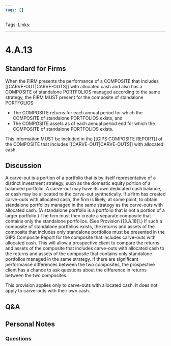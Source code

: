 ```yaml
---
tags: []
---
```

Tags: 
Links: 
___
# 4.A.13
## Standard for Firms
When the FIRM presents the performance of a COMPOSITE that includes [[CARVE-OUT|CARVE-OUTS]] with allocated cash and also has a COMPOSITE of standalone PORTFOLIOS managed according to the same strategy, the FIRM MUST present for the composite of standalone PORTFOLIOS:
- The COMPOSITE returns for each annual period for which the COMPOSITE of standalone PORTFOLIOS exists, and
- The COMPOSITE assets as of each annual period end for which the COMPOSITE of standalone PORTFOLIOS exists.

This information MUST be included in the [[GIPS COMPOSITE REPORT]] of the COMPOSITE that includes [[CARVE-OUT|CARVE-OUTS]] with allocated cash.
## Discussion
A carve-out is a portion of a portfolio that is by itself representative of a distinct investment strategy, such as the domestic equity portion of a balanced portfolio. A carve-out may have its own dedicated cash balance, or cash may be allocated to the carve-out synthetically. If a firm has created carve-outs with allocated cash, the firm is likely, at some point, to obtain standalone portfolios managed in the same strategy as the carve-outs with allocated cash. (A standalone portfolio is a portfolio that is not a portion of a larger portfolio.) The firm must then create a separate composite that contains only the standalone portfolios. (See Provision [[3.A.18]].) If such a composite of standalone portfolios exists, the returns and assets of the composite that includes only standalone portfolios must be presented in the GIPS Composite Report for the composite that includes carve-outs with allocated cash. This will allow a prospective client to compare the returns and assets of the composite that includes carve-outs with allocated cash to the returns and assets of the composite that contains only standalone portfolios managed in the same strategy. If there are significant performance differences between the two composites, the prospective client has a chance to ask questions about the difference in returns between the two composites.

This provision applies only to carve-outs with allocated cash. It does not apply to carve-outs with their own cash.
## Q&A

## Personal Notes

### Questions